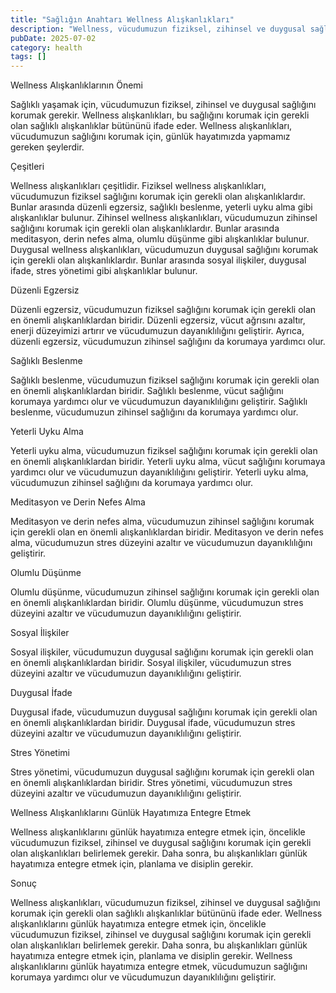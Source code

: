 ```yaml
---
title: "Sağlığın Anahtarı Wellness Alışkanlıkları"
description: "Wellness, vücudumuzun fiziksel, zihinsel ve duygusal sağlığını korumak için gerekli olan sağlıklı alışkanlıklar bütününü ifade eder. Sağlıklı yaşamak için, w..."
pubDate: 2025-07-02
category: health
tags: []
---
```


Wellness Alışkanlıklarının Önemi

Sağlıklı yaşamak için, vücudumuzun fiziksel, zihinsel ve duygusal sağlığını korumak gerekir. Wellness alışkanlıkları, bu sağlığını korumak için gerekli olan sağlıklı alışkanlıklar bütününü ifade eder. Wellness alışkanlıkları, vücudumuzun sağlığını korumak için, günlük hayatımızda yapmamız gereken şeylerdir.

Çeşitleri

Wellness alışkanlıkları çeşitlidir. Fiziksel wellness alışkanlıkları, vücudumuzun fiziksel sağlığını korumak için gerekli olan alışkanlıklardır. Bunlar arasında düzenli egzersiz, sağlıklı beslenme, yeterli uyku alma gibi alışkanlıklar bulunur. Zihinsel wellness alışkanlıkları, vücudumuzun zihinsel sağlığını korumak için gerekli olan alışkanlıklardır. Bunlar arasında meditasyon, derin nefes alma, olumlu düşünme gibi alışkanlıklar bulunur. Duygusal wellness alışkanlıkları, vücudumuzun duygusal sağlığını korumak için gerekli olan alışkanlıklardır. Bunlar arasında sosyal ilişkiler, duygusal ifade, stres yönetimi gibi alışkanlıklar bulunur.

Düzenli Egzersiz

Düzenli egzersiz, vücudumuzun fiziksel sağlığını korumak için gerekli olan en önemli alışkanlıklardan biridir. Düzenli egzersiz, vücut ağrısını azaltır, enerji düzeyimizi artırır ve vücudumuzun dayanıklılığını geliştirir. Ayrıca, düzenli egzersiz, vücudumuzun zihinsel sağlığını da korumaya yardımcı olur.

Sağlıklı Beslenme

Sağlıklı beslenme, vücudumuzun fiziksel sağlığını korumak için gerekli olan en önemli alışkanlıklardan biridir. Sağlıklı beslenme, vücut sağlığını korumaya yardımcı olur ve vücudumuzun dayanıklılığını geliştirir. Sağlıklı beslenme, vücudumuzun zihinsel sağlığını da korumaya yardımcı olur.

Yeterli Uyku Alma

Yeterli uyku alma, vücudumuzun fiziksel sağlığını korumak için gerekli olan en önemli alışkanlıklardan biridir. Yeterli uyku alma, vücut sağlığını korumaya yardımcı olur ve vücudumuzun dayanıklılığını geliştirir. Yeterli uyku alma, vücudumuzun zihinsel sağlığını da korumaya yardımcı olur.

Meditasyon ve Derin Nefes Alma

Meditasyon ve derin nefes alma, vücudumuzun zihinsel sağlığını korumak için gerekli olan en önemli alışkanlıklardan biridir. Meditasyon ve derin nefes alma, vücudumuzun stres düzeyini azaltır ve vücudumuzun dayanıklılığını geliştirir.

Olumlu Düşünme

Olumlu düşünme, vücudumuzun zihinsel sağlığını korumak için gerekli olan en önemli alışkanlıklardan biridir. Olumlu düşünme, vücudumuzun stres düzeyini azaltır ve vücudumuzun dayanıklılığını geliştirir.

Sosyal İlişkiler

Sosyal ilişkiler, vücudumuzun duygusal sağlığını korumak için gerekli olan en önemli alışkanlıklardan biridir. Sosyal ilişkiler, vücudumuzun stres düzeyini azaltır ve vücudumuzun dayanıklılığını geliştirir.

Duygusal İfade

Duygusal ifade, vücudumuzun duygusal sağlığını korumak için gerekli olan en önemli alışkanlıklardan biridir. Duygusal ifade, vücudumuzun stres düzeyini azaltır ve vücudumuzun dayanıklılığını geliştirir.

Stres Yönetimi

Stres yönetimi, vücudumuzun duygusal sağlığını korumak için gerekli olan en önemli alışkanlıklardan biridir. Stres yönetimi, vücudumuzun stres düzeyini azaltır ve vücudumuzun dayanıklılığını geliştirir.

Wellness Alışkanlıklarını Günlük Hayatımıza Entegre Etmek

Wellness alışkanlıklarını günlük hayatımıza entegre etmek için, öncelikle vücudumuzun fiziksel, zihinsel ve duygusal sağlığını korumak için gerekli olan alışkanlıkları belirlemek gerekir. Daha sonra, bu alışkanlıkları günlük hayatımıza entegre etmek için, planlama ve disiplin gerekir.

Sonuç

Wellness alışkanlıkları, vücudumuzun fiziksel, zihinsel ve duygusal sağlığını korumak için gerekli olan sağlıklı alışkanlıklar bütününü ifade eder. Wellness alışkanlıklarını günlük hayatımıza entegre etmek için, öncelikle vücudumuzun fiziksel, zihinsel ve duygusal sağlığını korumak için gerekli olan alışkanlıkları belirlemek gerekir. Daha sonra, bu alışkanlıkları günlük hayatımıza entegre etmek için, planlama ve disiplin gerekir. Wellness alışkanlıklarını günlük hayatımıza entegre etmek, vücudumuzun sağlığını korumaya yardımcı olur ve vücudumuzun dayanıklılığını geliştirir.
